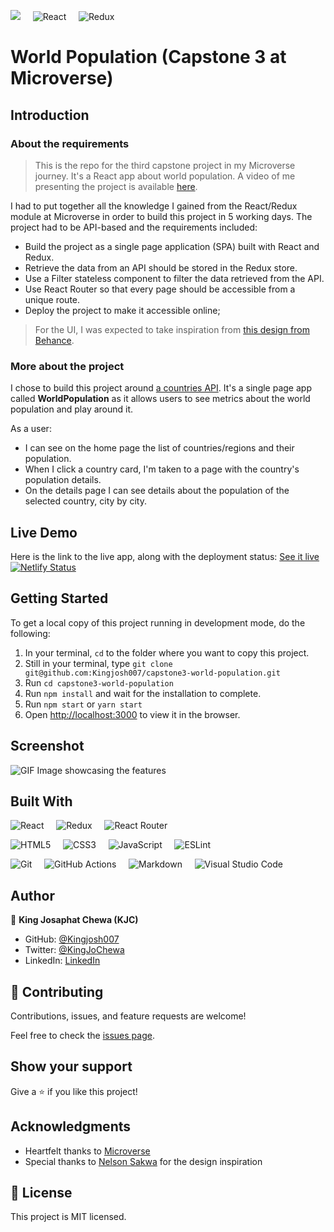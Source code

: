 ![](https://img.shields.io/badge/Microverse-blueviolet) &nbsp; &nbsp; ![React](https://img.shields.io/badge/react-%2320232a.svg?style=for-the-badge&logo=react&logoColor=%2361DAFB) &nbsp; &nbsp; ![Redux](https://img.shields.io/badge/redux-%23593d88.svg?style=for-the-badge&logo=redux&logoColor=white)

# World Population (Capstone 3 at Microverse)

## Introduction

### About the requirements

> This is the repo for the third capstone project in my Microverse journey. It's a React app about world population. A video of me presenting the project is available [here](https://www.loom.com/share/1d74a028ffdb4b62a5ab6998c4d63ae6).

I had to put together all the knowledge I gained from the React/Redux module at Microverse in order to build this project in 5 working days. The project had to be API-based and the requirements included: 

- Build the project as a single page application (SPA) built with React and Redux.
- Retrieve the data from an API should be stored in the Redux store.
- Use a Filter stateless component to filter the data retrieved from the API.
- Use React Router so that every page should be accessible from a unique route.
- Deploy the project to make it accessible online;

> For the UI, I was expected to take inspiration from [this design from Behance](https://www.behance.net/gallery/31579789/Ballhead-App-(Free-PSDs)).


### More about the project

I chose to build this project around [a countries API](https://documenter.getpostman.com/view/1134062/T1LJjU52#intro).
It's a single page app called **WorldPopulation** as it allows users to see metrics about the world population and play around it.

As a user:

- I can see on the home page the list of countries/regions and their population.
- When I click a country card, I'm taken to a page with the country's population details.
- On the details page I can see details about the population of the selected country, city by city.


## Live Demo

Here is the link to the live app, along with the deployment status: [See it live](https://world-population-capstone.netlify.app/) [![Netlify Status](https://api.netlify.com/api/v1/badges/2386b40a-f85d-4a43-90ff-77904d3ba148/deploy-status)](https://app.netlify.com/sites/world-population-capstone/deploys)

## Getting Started

To get a local copy of this project running in development mode, do the following: 

1. In your terminal, `cd` to the folder where you want to copy this project.
2. Still in your terminal, type `git clone git@github.com:Kingjosh007/capstone3-world-population.git`
3. Run `cd capstone3-world-population`
4. Run `npm install` and wait for the installation to complete.
5. Run `npm start` or `yarn start`
6. Open [http://localhost:3000](http://localhost:3000) to view it in the browser.


## Screenshot

![GIF Image showcasing the features](screenshots/features-screenshot.gif)

## Built With

![React](https://img.shields.io/badge/react-%2320232a.svg?style=for-the-badge&logo=react&logoColor=%2361DAFB) &nbsp; &nbsp; ![Redux](https://img.shields.io/badge/redux-%23593d88.svg?style=for-the-badge&logo=redux&logoColor=white) &nbsp; &nbsp; ![React Router](https://img.shields.io/badge/React_Router-CA4245?style=for-the-badge&logo=react-router&logoColor=white) &nbsp; &nbsp; 

![HTML5](https://img.shields.io/badge/html5-%23E34F26.svg?style=for-the-badge&logo=html5&logoColor=white) &nbsp; &nbsp; ![CSS3](https://img.shields.io/badge/css3-%231572B6.svg?style=for-the-badge&logo=css3&logoColor=white) &nbsp; &nbsp; ![JavaScript](https://img.shields.io/badge/javascript-%23323330.svg?style=for-the-badge&logo=javascript&logoColor=%23F7DF1E) &nbsp; &nbsp; ![ESLint](https://img.shields.io/badge/ESLint-4B3263?style=for-the-badge&logo=eslint&logoColor=white)


![Git](https://img.shields.io/badge/git-%23F05033.svg?style=for-the-badge&logo=git&logoColor=white) &nbsp; &nbsp; ![GitHub Actions](https://img.shields.io/badge/githubactions-%232671E5.svg?style=for-the-badge&logo=githubactions&logoColor=white) &nbsp; &nbsp; ![Markdown](https://img.shields.io/badge/markdown-%23000000.svg?style=for-the-badge&logo=markdown&logoColor=white) &nbsp; &nbsp; ![Visual Studio Code](https://img.shields.io/badge/Visual%20Studio%20Code-0078d7.svg?style=for-the-badge&logo=visual-studio-code&logoColor=white) 


## Author

👤 **King Josaphat Chewa (KJC)**

- GitHub: [@Kingjosh007](https://github.com/Kingjosh007)
- Twitter: [@KingJoChewa](https://twitter.com/KingJoChewa)
- LinkedIn: [LinkedIn](https://www.linkedin.com/in/king-josaphat-chewa/)


## 🤝 Contributing

Contributions, issues, and feature requests are welcome!

Feel free to check the [issues page](../../issues/).

## Show your support

Give a ⭐️ if you like this project!

## Acknowledgments

- Heartfelt thanks to [Microverse](https://www.microverse.org/)
- Special thanks to [Nelson Sakwa](https://www.behance.net/sakwadesignstudio) for the design inspiration

## 📝 License

This project is MIT licensed.
